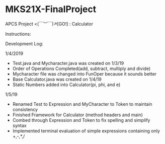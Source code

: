 # MKS21X-FinalProject

APCS Project <(￣︶￣)↗[GO!] : Calculator

Instructions:

Development Log:

 1/4/2019
 - Test.java and Mycharacter.java was created on 1/3/19
 - Order of Operations Completed(add, subtract, multiply and divide)
 - Mycharacter file was changed into FunOper because it sounds better
 - Base Calculator.java was created on 1/4/19
 - Static Numbers added into Calculator(pi, phi, and e)

 1/5/19
 - Renamed Test to Expression and MyCharacter to Token to maintain consistency
 - Finished Framework for Calculator (method headers and main)
 - Combed through Expression and Token to fix spelling and simplify syntax
 - Implemented terminal evaluation of simple expressions containing only +,-,*,/
